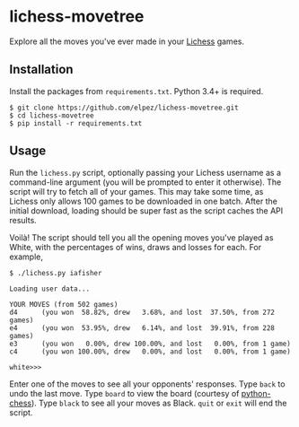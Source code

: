 # lichess-movetree
Explore all the moves you've ever made in your [Lichess](https://lichess.org) games.


## Installation
Install the packages from `requirements.txt`. Python 3.4+ is required.

```
$ git clone https://github.com/elpez/lichess-movetree.git
$ cd lichess-movetree
$ pip install -r requirements.txt
```


## Usage
Run the `lichess.py` script, optionally passing your Lichess username as a command-line argument
(you will be prompted to enter it otherwise). The script will try to fetch all of your games. This
may take some time, as Lichess only allows 100 games to be downloaded in one batch. After the
initial download, loading should be super fast as the script caches the API results.

Voilà! The script should tell you all the opening moves you've played as White, with the percentages
of wins, draws and losses for each. For example,

```
$ ./lichess.py iafisher

Loading user data...

YOUR MOVES (from 502 games)
d4      (you won  58.82%, drew   3.68%, and lost  37.50%, from 272 games)
e4      (you won  53.95%, drew   6.14%, and lost  39.91%, from 228 games)
e3      (you won   0.00%, drew 100.00%, and lost   0.00%, from 1 game)
c4      (you won 100.00%, drew   0.00%, and lost   0.00%, from 1 game)

white>>> 
```

Enter one of the moves to see all your opponents' responses. Type `back` to undo the last move. Type
 `board` to view the board (courtesy of [python-chess](https://github.com/niklasf/python-chess)). 
Type `black` to see all your moves as Black. `quit` or `exit` will end the script.

